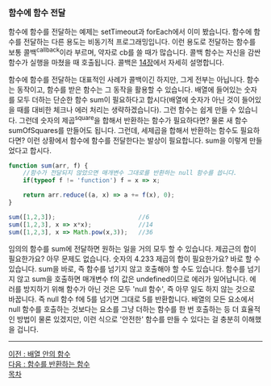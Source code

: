 ### 함수에 함수 전달
함수에 함수를 전달하는 예제는 setTimeout과 forEach에서 이미 봤습니다. 함수에 함수를 전달하는 다른 용도는 비동기적 프로그래밍입니다. 이런 용도로 전달하는 함수를 보통 콜백<sup>callback</sup>이라 부르며, 약자로 cb를 쓸 때가 많습니다. 콜백 함수는 자신을 감싼 함수가 실행을 마쳤을 때 호출됩니다. 콜백은 [14장](../CHAPTER_14/preview.md)에서 자세히 설명합니다.

함수에 함수를 전달하는 대표적인 사례가 콜백이긴 하지만, 그게 전부는 아닙니다. 함수는 동작이고, 함수를 받은 함수는 그 동작을 활용할 수 있습니다. 배열에 들어있는 숫자를 모두 더하는 단순한 함수 sum이 필요하다고 합시다(배열에 숫자가 아닌 것이 들어있을 때를 대비한 체크나 에러 처리는 생략하겠습니다). 그런 함수는 쉽게 만들 수 있습니다. 그런데 숫자의 제곱<sup>square</sup>을 합해서 반환하는 함수가 필요하다면? 물론 새 함수 sumOfSquares를 만들어도 됩니다. 그런데, 세제곱을 합해서 반환하는 함수도 필요하다면? 이런 상황에서 함수에 함수를 전달한다는 발상이 필요합니다. sum을 이렇게 만들었다고 합시다.

```javascript
function sum(arr, f) {
    //함수가 전달되지 않았으면 매개변수 그대로를 반환하는 null 함수를 씁니다.
    if(typeof f != 'function') f = x => x;

    return arr.reduce((a, x) => a += f(x), 0);
}

sum([1,2,3]);                       //6
sum([1,2,3], x => x*x);             //14
sum([1,2,3], x => Math.pow(x,3));   //36
```

임의의 함수를 sum에 전달하면 원하는 일을 거의 모두 할 수 있습니다. 제곱근의 합이 필요한가요? 아무 문제도 없습니다. 숫자의 4.233 제곱의 합이 필요한가요? 바로 할 수 있습니다. sum을 바로, 즉 함수를 넘기지 않고 호출해야 할 수도 있습니다. 함수를 넘기지 않고 sum을 호출하면 매개변수 f의 값은 undefined이므로 에러가 일어납니다. 에러를 방지하기 위해 함수가 아닌 것은 모두 'null 함수', 즉 아무 일도 하지 않는 것으로 바꿉니다. 즉 null 함수 f에 5를 넘기면 그대로 5를 반환합니다. 배열의 모든 요소에서 null 함수를 호출하는 것보다는 요소를 그냥 더하는 함수를 한 번 호출하는 등 더 효율적인 방법이 물론 있겠지만, 이런 식으로 '안전한' 함수를 만들 수 있다는 걸 충분히 이해했을 겁니다.

***
[이전 : 배열 안의 함수](13.6.1.md) <br/>
[다음 : 함수를 반환하는 함수](13.6.3.md) <br/>
[목차](../progressCheck.md)